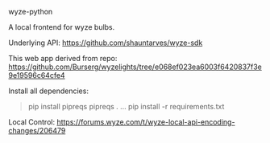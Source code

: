 wyze-python

A local frontend for wyze bulbs.


Underlying API:
https://github.com/shauntarves/wyze-sdk

This web app derived from repo:
https://github.com/Burserg/wyzelights/tree/e068ef023ea6003f6420837f3e9e19596c64cfe4

Install all dependencies:
> pip install pipreqs
> pipreqs .
...
> pip install -r requirements.txt

Local Control:
https://forums.wyze.com/t/wyze-local-api-encoding-changes/206479
